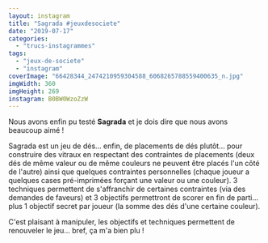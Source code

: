 ```yaml
---
layout: instagram
title: "Sagrada #jeuxdesociete"
date: "2019-07-17"
categories: 
  - "trucs-instagrammes"
tags: 
  - "jeux-de-societe"
  - "instagram"
coverImage: "66428344_2474210959304588_6068265788559400635_n.jpg"
imgWidth: 360
imgHeight: 269
instagram: B0BW0WzoZzW
---
```


Nous avons enfin pu testé **Sagrada** et je dois dire que nous avons beaucoup aimé !

Sagrada est un jeu de dés... enfin, de placements de dés plutôt... pour construire des vitraux en respectant des contraintes de placements (deux dés de même valeur ou de même couleurs ne peuvent être placés l'un côté de l'autre) ainsi que quelques contraintes personnelles (chaque joueur a quelques cases pré-imprimées forçant une valeur ou une couleur). 3 techniques permettent de s'affranchir de certaines contraintes (via des demandes de faveurs) et 3 objectifs permettront de scorer en fin de parti... plus 1 objectif secret par joueur (la somme des dés d'une certaine couleur).

C'est plaisant à manipuler, les objectifs et techniques permettent de renouveler le jeu... bref, ça m'a bien plu !
